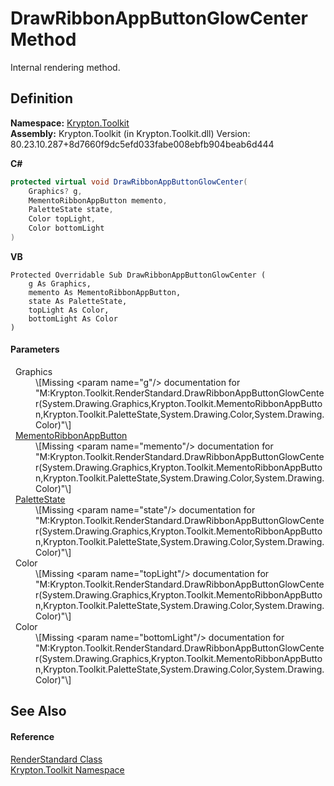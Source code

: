 # DrawRibbonAppButtonGlowCenter Method


Internal rendering method.



## Definition
**Namespace:** <a href="79d2eac2-21f4-54ff-7552-b20c33c30600.md">Krypton.Toolkit</a>  
**Assembly:** Krypton.Toolkit (in Krypton.Toolkit.dll) Version: 80.23.10.287+8d7660f9dc5efd033fabe008ebfb904beab6d444

**C#**
``` C#
protected virtual void DrawRibbonAppButtonGlowCenter(
	Graphics? g,
	MementoRibbonAppButton memento,
	PaletteState state,
	Color topLight,
	Color bottomLight
)
```
**VB**
``` VB
Protected Overridable Sub DrawRibbonAppButtonGlowCenter ( 
	g As Graphics,
	memento As MementoRibbonAppButton,
	state As PaletteState,
	topLight As Color,
	bottomLight As Color
)
```



#### Parameters
<dl><dt>  Graphics</dt><dd>\[Missing &lt;param name="g"/&gt; documentation for "M:Krypton.Toolkit.RenderStandard.DrawRibbonAppButtonGlowCenter(System.Drawing.Graphics,Krypton.Toolkit.MementoRibbonAppButton,Krypton.Toolkit.PaletteState,System.Drawing.Color,System.Drawing.Color)"\]</dd><dt>  <a href="2c106a27-7e66-cafa-ab94-37b617a2530b.md">MementoRibbonAppButton</a></dt><dd>\[Missing &lt;param name="memento"/&gt; documentation for "M:Krypton.Toolkit.RenderStandard.DrawRibbonAppButtonGlowCenter(System.Drawing.Graphics,Krypton.Toolkit.MementoRibbonAppButton,Krypton.Toolkit.PaletteState,System.Drawing.Color,System.Drawing.Color)"\]</dd><dt>  <a href="93e626cd-00cf-240e-06c6-ab4d47e982ba.md">PaletteState</a></dt><dd>\[Missing &lt;param name="state"/&gt; documentation for "M:Krypton.Toolkit.RenderStandard.DrawRibbonAppButtonGlowCenter(System.Drawing.Graphics,Krypton.Toolkit.MementoRibbonAppButton,Krypton.Toolkit.PaletteState,System.Drawing.Color,System.Drawing.Color)"\]</dd><dt>  Color</dt><dd>\[Missing &lt;param name="topLight"/&gt; documentation for "M:Krypton.Toolkit.RenderStandard.DrawRibbonAppButtonGlowCenter(System.Drawing.Graphics,Krypton.Toolkit.MementoRibbonAppButton,Krypton.Toolkit.PaletteState,System.Drawing.Color,System.Drawing.Color)"\]</dd><dt>  Color</dt><dd>\[Missing &lt;param name="bottomLight"/&gt; documentation for "M:Krypton.Toolkit.RenderStandard.DrawRibbonAppButtonGlowCenter(System.Drawing.Graphics,Krypton.Toolkit.MementoRibbonAppButton,Krypton.Toolkit.PaletteState,System.Drawing.Color,System.Drawing.Color)"\]</dd></dl>

## See Also


#### Reference
<a href="8a8b9945-a6ad-21c4-5182-014e3b962e19.md">RenderStandard Class</a>  
<a href="79d2eac2-21f4-54ff-7552-b20c33c30600.md">Krypton.Toolkit Namespace</a>  
